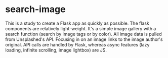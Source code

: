 # search-image 

This is a study to create a Flask app as quickly as possible. The flask components are relatively light-weight. It's a simple image gallery with a search function (search by image tags or by color). All image data is pulled from Unsplashed's API. Focusing in on an image links to the image author's original. API calls are handled by Flask, whereas async features (lazy loading, infinite scrolling, image lightbox) are JS.
